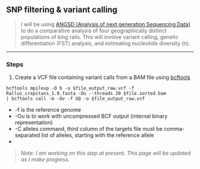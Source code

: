 ## SNP filtering & variant calling
> I will be using [ANGSD (Analysis of next generation Sequencing Data)](http://www.popgen.dk/angsd/index.php/ANGSD) to do a comparative analysis of four geographically distinct populations of king rails. This will involve variant calling, genetic differentiation (FST) analysis, and estimating nucleotide diversity (π).
---
### Steps
1.  Create a VCF file containing variant calls from a BAM file using [bcftools](https://samtools.github.io/bcftools/howtos/variant-calling.html)
```
bcftools mpileup -O b -o $file_output_raw.vcf -f Rallus_crepitans_1.0.fasta -Ou --threads 20 $file.sorted.bam 
| bcftools call -m -Ov -f GQ -o $file_output_raw.vcf
```
- -f is the reference genome
- -Ou is to work with uncompressed BCF output (internal binary representation)
- -C alleles command, third column of the targets file must be comma-separated list of alleles, starting with the reference allele
- 
> *Note: I am working on this step at present. This page will be updated as I make progress.*

